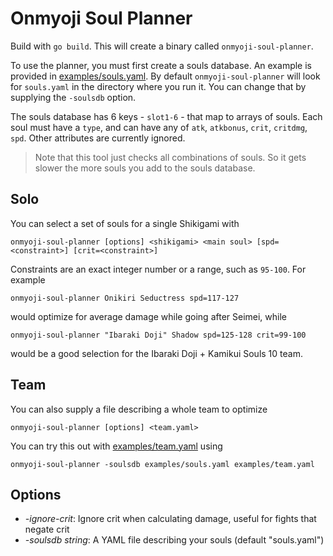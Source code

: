 # Onmyoji Soul Planner

Build with `go build`. This will create a binary called `onmyoji-soul-planner`.

To use the planner, you must first create a souls database. An example is provided in [examples/souls.yaml](examples/souls.yaml). By default `onmyoji-soul-planner` will look for `souls.yaml` in the directory where you run it. You can change that by supplying the `-soulsdb` option.

The souls database has 6 keys - `slot1-6` - that map to arrays of souls. Each soul must have a `type`, and can have any of `atk`, `atkbonus`, `crit`, `critdmg`, `spd`. Other attributes are currently ignored.

> Note that this tool just checks all combinations of souls. So it gets slower the more souls you add to the souls database.

## Solo

You can select a set of souls for a single Shikigami with
```
onmyoji-soul-planner [options] <shikigami> <main soul> [spd=<constraint>] [crit=<constraint>]
```
Constraints are an exact integer number or a range, such as `95-100`. For example
```
onmyoji-soul-planner Onikiri Seductress spd=117-127
```
would optimize for average damage while going after Seimei, while
```
onmyoji-soul-planner "Ibaraki Doji" Shadow spd=125-128 crit=99-100
```
would be a good selection for the Ibaraki Doji + Kamikui Souls 10 team.

## Team

You can also supply a file describing a whole team to optimize
```
onmyoji-soul-planner [options] <team.yaml>
```
You can try this out with [examples/team.yaml](examples/team.yaml) using
```
onmyoji-soul-planner -soulsdb examples/souls.yaml examples/team.yaml
```

## Options

* *-ignore-crit*: Ignore crit when calculating damage, useful for fights that negate crit
* *-soulsdb string*: A YAML file describing your souls (default "souls.yaml")
